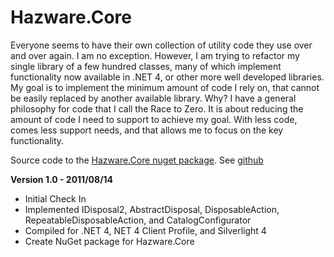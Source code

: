 Hazware.Core
============

Everyone seems to have their own collection of utility code they use over and over again. I am no exception. However, I am trying to refactor my single library of a few hundred classes, many of which implement functionality now available in .NET 4, or other more well developed libraries. My goal is to implement the minimum amount of code I rely on, that cannot be easily replaced by another available library. Why? I have a general philosophy for code that I call the Race to Zero. It is about reducing the amount of code I need to support to achieve my goal. With less code, comes less support needs, and that allows me to focus on the key functionality.

Source code to the [Hazware.Core nuget package](http://nuget.org/List/Packages/Hazware.Core).
See [github](https://github.com/dbuksbaum/Hazware.Core)

__Version 1.0 - 2011/08/14__
* Initial Check In
* Implemented IDisposal2, AbstractDisposal, DisposableAction, RepeatableDisposableAction, and CatalogConfigurator
* Compiled for .NET 4, NET 4 Client Profile, and Silverlight 4
* Create NuGet package for Hazware.Core
